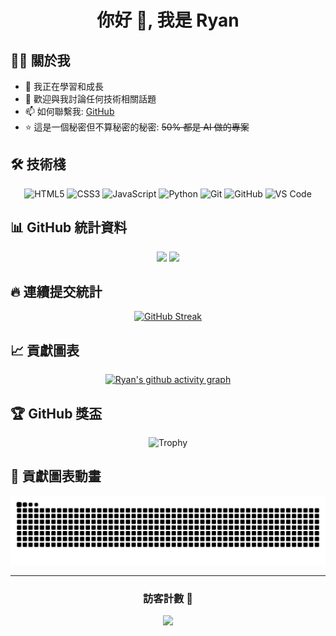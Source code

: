 <div align="center">
  
# 你好 👋, 我是 Ryan

</div>

## 👨‍💻 關於我

- 🌱 我正在學習和成長
- 💬 歡迎與我討論任何技術相關話題
- 📫 如何聯繫我: [GitHub](https://github.com/Ryan110781)
- ⭐ 這是一個秘密但不算秘密的秘密: ~~50% 都是 AI 做的專案~~

## 🛠️ 技術棧

<div align="center">

![HTML5](https://img.shields.io/badge/-HTML5-E34F26?style=flat-square&logo=html5&logoColor=white)
![CSS3](https://img.shields.io/badge/-CSS3-1572B6?style=flat-square&logo=css3)
![JavaScript](https://img.shields.io/badge/-JavaScript-F7DF1E?style=flat-square&logo=javascript&logoColor=black)
![Python](https://img.shields.io/badge/-Python-3776AB?style=flat-square&logo=Python&logoColor=white)
![Git](https://img.shields.io/badge/-Git-F05032?style=flat-square&logo=git&logoColor=white)
![GitHub](https://img.shields.io/badge/-GitHub-181717?style=flat-square&logo=github)
![VS Code](https://img.shields.io/badge/-VS%20Code-007ACC?style=flat-square&logo=visual-studio-code)

</div>

## 📊 GitHub 統計資料

<div align="center">
  <img height="180em" src="https://github-readme-stats.vercel.app/api?username=Ryan110781&show_icons=true&theme=tokyonight&include_all_commits=true&count_private=true"/>
  <img height="180em" src="https://github-readme-stats.vercel.app/api/top-langs/?username=Ryan110781&layout=compact&langs_count=8&theme=tokyonight"/>
</div>

## 🔥 連續提交統計

<div align="center">
  
[![GitHub Streak](https://github-readme-streak-stats.herokuapp.com/?user=Ryan110781&theme=tokyonight)](https://git.io/streak-stats)

</div>

## 📈 貢獻圖表

<div align="center">
  
[![Ryan's github activity graph](https://github-readme-activity-graph.vercel.app/graph?username=Ryan110781&theme=tokyo-night)](https://github.com/ashutosh00710/github-readme-activity-graph)

</div>

## 🏆 GitHub 獎盃

<div align="center">
  
![Trophy](https://github-profile-trophy.vercel.app/?username=Ryan110781&theme=tokyonight&row=1&column=6)

</div>

## 🐍 貢獻圖表動畫

<div align="center">
  
![snake gif](https://raw.githubusercontent.com/Ryan110781/Ryan110781/output/github-contribution-grid-snake.svg)

</div>

---

<div align="center">
  
### 訪客計數 👀
  
![](https://komarev.com/ghpvc/?username=Ryan110781&color=blueviolet&style=flat-square&label=PROFILE+VIEWS)

</div>
